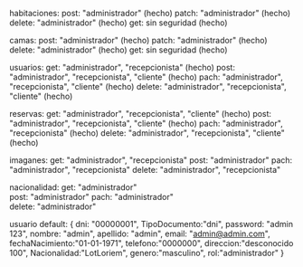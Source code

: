 habitaciones:   post: "administrador" (hecho)
                patch: "administrador" (hecho)
                delete: "administrador" (hecho)
                get: sin seguridad (hecho)

camas:          post: "administrador" (hecho)
                patch: "administrador" (hecho)
                delete: "administrador" (hecho)
                get: sin seguridad (hecho)

usuarios:       get: "administrador", "recepcionista" (hecho)
                post: "administrador", "recepcionista", "cliente" (hecho)
                pach: "administrador", "recepcionista", "cliente" (hecho)
                delete: "administrador", "recepcionista", "cliente" (hecho)

reservas:       get: "administrador", "recepcionista", "cliente"  (hecho)
                post: "administrador", "recepcionista", "cliente" (hecho)
                pach: "administrador", "recepcionista" (hecho)
                delete: "administrador", "recepcionista", "cliente" (hecho)

imaganes:       get: "administrador", "recepcionista"
                post: "administrador"
                pach: "administrador", "recepcionista"
                delete: "administrador", "recepcionista"

nacionalidad:   get: "administrador"  
                post: "administrador"
                pach: "administrador"  
                delete: "administrador"

usuario default: {
        dni: "00000001",
        TipoDocumento:"dni",
        password: "admin 123",
        nombre: "admin",
        apellido: "admin",
        email: "admin@admin.com",
        fechaNacimiento:"01-01-1971",
        telefono:"0000000",
        direccion:"desconocido 100",
        Nacionalidad:"LotLoriem",
        genero:"masculino",
        rol:"administrador"
      }

